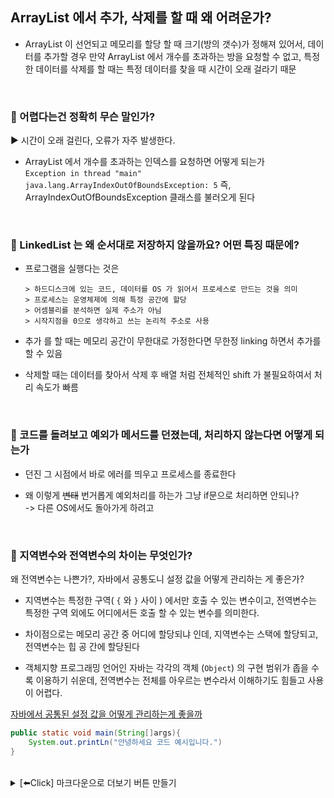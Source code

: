 ## ArrayList 에서 추가, 삭제를 할 때 왜 어려운가?
- ArrayList 이 선언되고 메모리를 할당 할 때 크기(방의 갯수)가 정해져 있어서, 데이터를 추가할 경우 만약 ArrayList 에서 개수를 초과하는 방을 요청할 수 없고, 특정한 데이터를 삭제를 할 때는 특정 데이터를 찾을 때 시간이 오래 걸라기 때문

<br>

### 📌 어렵다는건 정확히 무슨 말인가? 
▶️ 시간이 오래 걸린다, 오류가 자주 발생한다.

* ArrayList 에서 개수를 초과하는 인덱스를 요청하면 어떻게 되는가 <br>
  `Exception in thread "main" java.lang.ArrayIndexOutOfBoundsException: 5`
  즉, ArrayIndexOutOfBoundsException 클래스를 불러오게 된다

<br>

### 📌 LinkedList 는 왜 순서대로 저장하지 않을까요? 어떤 특징 때문에?
- 프로그램을 실행다는 것은 
    ```
    > 하드디스크에 있는 코드, 데이터를 OS 가 읽어서 프로세스로 만드는 것을 의미 
    > 프로세스는 운영체제에 의해 특정 공간에 할당 
    > 어셈블리를 분석하면 실제 주소가 아님 
    > 시작지점을 0으로 생각하고 쓰는 논리적 주소로 사용
    ```
	
- 추가 를 할 때는 메모리 공간이 무한대로 가정한다면 무한정 linking 하면서 추가를 할 수 있음   

- 삭제할 때는 데이터를 찾아서 삭제 후 배열 처럼 전체적인 shift 가 불필요하여서 처리 속도가		빠름

<br>

### 📌 코드를 돌려보고 예외가 메서드를 던졌는데, 처리하지 않는다면 어떻게 되는가
- 던진 그 시점에서 바로 에러를 띄우고 프로세스를 종료한다

- 왜 이렇게 ~~변태~~ 번거롭게 예외처리를 하는가 그냥 if문으로 처리하면 안되나? <br>
  -> 다른 OS에서도 돌아가게 하려고

<br>

### 📌 지역변수와 전역변수의 차이는 무엇인가?
왜 전역변수는 나쁜가?, 자바에서 공통도니 설정 값을 어떻게 관리하는 게 좋은가?
   
   * 지역변수는 특정한 구역( `{` 와 `}` 사이 ) 에서만 호출 수 있는 변수이고, 전역변수는 특정한 구역 외에도 어디에서든 호출 할 수 있는 변수를 의미한다.
     
   * 차이점으로는 메모리 공간 중 어디에 할당되냐 인데, 지역변수는 스택에 할당되고, 전역변수는 힙 공      간에 할당된다	
     
   * 객체지향 프로그래밍 언어인 자바는 각각의 객체 (`Object`) 의 구현 범위가 좁을 수록 이용하기 쉬운데, 전역변수는 전체를 아우르는 변수라서 이해하기도 힘들고 사용이 어렵다.
   
   [자바에서 공통된 설정 값을 어떻게 관리하는게 좋을까](https://codingcoding.tistory.com/361)
    
```java
public static void main(String[]args){
    System.out.printLn("안녕하세요 코드 예시입니다.")        
}
```
    
<br>

<details markdown="1">
<summary> [⬅️Click] 마크다운으로 더보기 버튼 만들기 </summary>

- 이렇게 하면 됩니다
```java
class initTest {
    static int a = 1; // 1
    int b = 2; // 2

    static {
        a = 3;
    } // 3 static 생성자 블록

    {
        b = 4;
    } // 4 생성자 블록

    public initTest() { // 4 생성자
        b = 5;
    }
}
```
</details>
